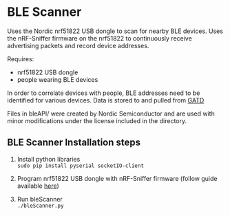 BLE Scanner
===========

Uses the Nordic nrf51822 USB dongle to scan for nearby BLE devices. Uses the
nRF-Sniffer firmware on the nrf51822 to continuously receive advertising
packets and record device addresses.

Requires:
 * nrf51822 USB dongle
 * people wearing BLE devices

In order to correlate devices with people, BLE addresses need to be identified
for various devices. Data is stored to and pulled from [GATD](https://github.com/lab11/gatd)

Files in bleAPI/ were created by Nordic Semiconductor and are used with minor
modifications under the license included in the directory.

## BLE Scanner Installation steps
1. Install python libraries  
    `sudo pip install pyserial socketIO-client`

2. Program nrf51822 USB dongle with nRF-Sniffer firmware (follow guide available
[here](https://www.nordicsemi.com/eng/Products/Bluetooth-Smart-Bluetooth-low-energy/nRF51822-Development-Kit))

3. Run bleScanner  
    `./bleScanner.py`

